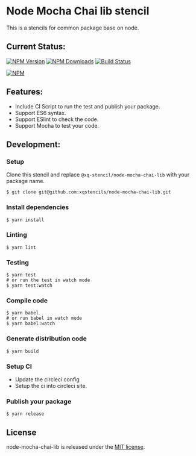# Node Mocha Chai lib stencil
This is a stencils for common package base on node.

## Current Status:

[![NPM Version](https://img.shields.io/npm/v/@xq-stencil/node-mocha-chai-lib.svg)](https://npmjs.org/package/@xq-stencil/node-mocha-chai-lib)
[![NPM Downloads](https://img.shields.io/npm/dm/@xq-stencil/node-mocha-chai-lib.svg)](https://npmjs.org/package/@xq-stencil/node-mocha-chai-lib)
[![Build Status](https://circleci.com/gh/xqstencils/node-mocha-chai-lib.svg?style=svg)](https://circleci.com/gh/xqstencils/node-mocha-chai-lib)

[![NPM](https://nodei.co/npm/@xq-stencil/node-mocha-chai-lib.png?downloads=true&downloadRank=true&stars=true)](https://nodei.co/npm/@xq-stencil/node-mocha-chai-lib/)

## Features:

* Include CI Script to run the test and publish your package.
* Support ES6 syntax.
* Support ESlint to check the code.
* Support Mocha to test your code.

## Development:

### Setup

Clone this stencil and replace `@xq-stencil/node-mocha-chai-lib` with your package name.

```
$ git clone git@github.com:xqstencils/node-mocha-chai-lib.git
```

### Install dependencies

```
$ yarn install
```

### Linting

```
$ yarn lint
```

### Testing

```
$ yarn test
# or run the test in watch mode
$ yarn test:watch
```

### Compile code

```
$ yarn babel
# or run babel in watch mode
$ yarn babel:watch
```

### Generate distribution code

```
$ yarn build
```

### Setup CI

* Update the circleci config
* Setup the ci into circleci site.


### Publish your package

```
$ yarn release
```

## License

node-mocha-chai-lib is released under the [MIT license](https://github.com/xqstencils/node-mocha-chai-lib/blob/master/LICENSE).
